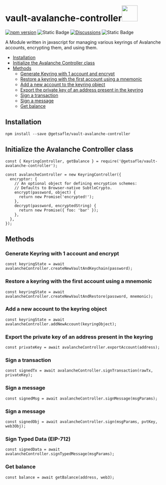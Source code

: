 # vault-avalanche-controller<code><a href="https://www.docker.com/" target="_blank"><img height="50" src="https://assets-global.website-files.com/632993e1d1acbfa5635afd0b/6351544c2e41652a8bf6a2af_Logo%20Full%20Red.svg"></a></code>

[![npm version](https://badge.fury.io/js/@getsafle%2Fvault-avalanche-controller.svg)](https://badge.fury.io/js/@getsafle%2Fvault-avalanche-controller) <img alt="Static Badge" src="https://img.shields.io/badge/License-MIT-green">   [![Discussions][discussions-badge]][discussions-link]
 <img alt="Static Badge" src="https://img.shields.io/badge/avalanche_controller-documentation-purple">   

A Module written in javascript for managing various keyrings of Avalanche accounts, encrypting them, and using them.

- [Installation](#installation)
- [Initialize the Avalanche Controller class](#initialize-the-avalanche-controller-class)
- [Methods](#methods)
  - [Generate Keyring with 1 account and encrypt](#generate-keyring-with-1-account-and-encrypt)
  - [Restore a keyring with the first account using a mnemonic](#restore-a-keyring-with-the-first-account-using-a-mnemonic)
  - [Add a new account to the keyring object](#add-a-new-account-to-the-keyring-object)
  - [Export the private key of an address present in the keyring](#export-the-private-key-of-an-address-present-in-the-keyring)
  - [Sign a transaction](#sign-a-transaction)
  - [Sign a message](#sign-a-message)
  - [Get balance](#get-balance)


## Installation

`npm install --save @getsafle/vault-avalanche-controller`

## Initialize the Avalanche Controller class

```
const { KeyringController, getBalance } = require('@getsafle/vault-avalanche-controller');

const avalancheController = new KeyringController({
  encryptor: {
    // An optional object for defining encryption schemes:
    // Defaults to Browser-native SubtleCrypto.
    encrypt(password, object) {
      return new Promise('encrypted!');
    },
    decrypt(password, encryptedString) {
      return new Promise({ foo: 'bar' });
    },
  },
});
```

## Methods

### Generate Keyring with 1 account and encrypt

```
const keyringState = await avalancheController.createNewVaultAndKeychain(password);
```

### Restore a keyring with the first account using a mnemonic

```
const keyringState = await avalancheController.createNewVaultAndRestore(password, mnemonic);
```

### Add a new account to the keyring object

```
const keyringState = await avalancheController.addNewAccount(keyringObject);
```

### Export the private key of an address present in the keyring

```
const privateKey = await avalancheController.exportAccount(address);
```

### Sign a transaction

```
const signedTx = await avalancheController.signTransaction(rawTx, privateKey);
```

### Sign a message

```
const signedMsg = await avalancheController.signMessage(msgParams);
```

### Sign a message

```
const signedObj = await avalancheController.sign(msgParams, pvtKey, web3Obj);
```

### Sign Typed Data (EIP-712)

```
const signedData = await avalancheController.signTypedMessage(msgParams);
```

### Get balance

```
const balance = await getBalance(address, web3);
```
[discussions-badge]: https://img.shields.io/badge/Code_Quality-passing-rgba
[discussions-link]: https://github.com/getsafle/vault-avalanche-controller/actions